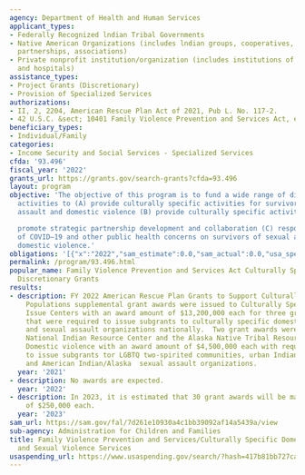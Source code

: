 ```yaml
---
agency: Department of Health and Human Services
applicant_types:
- Federally Recognized lndian Tribal Governments
- Native American Organizations (includes lndian groups, cooperatives, corporations,
  partnerships, associations)
- Private nonprofit institution/organization (includes institutions of higher education
  and hospitals)
assistance_types:
- Project Grants (Discretionary)
- Provision of Specialized Services
authorizations:
- II, 2, 2204, American Rescue Plan Act of 2021, Pub L. No. 117-2.
- 42 U.S.C. &sect; 10401 Family Violence Prevention and Services Act, et seq.
beneficiary_types:
- Individual/Family
categories:
- Income Security and Social Services - Specialized Services
cfda: '93.496'
fiscal_year: '2022'
grants_url: https://grants.gov/search-grants?cfda=93.496
layout: program
objective: 'The objective of this program is to fund a wide range of discretionary
  activities to (A) provide culturally specific activities for survivors of sexual
  assault and domestic violence (B) provide culturally specific activities to

  promote strategic partnership development and collaboration (C) respond to the impact
  of COVID–19 and other public health concerns on survivors of sexual assault and
  domestic violence.'
obligations: '[{"x":"2022","sam_estimate":0.0,"sam_actual":0.0,"usa_spending_actual":50200000.0},{"x":"2023","sam_estimate":7500000.0,"sam_actual":0.0,"usa_spending_actual":8549975.0},{"x":"2024","sam_estimate":7500000.0,"sam_actual":0.0,"usa_spending_actual":8335690.0}]'
permalink: /program/93.496.html
popular_name: Family Violence Prevention and Services Act Culturally Specific Services
  Discretionary Grants
results:
- description: FY 2022 American Rescue Plan Grants to Support Culturally Specific
    Populations supplemental grant awards were issued to Culturally Specific Special
    Issue Centers with an award amount of $13,200,000 each for three grant recipients
    that were required to issue subgrants to culturally specific domestic violence
    and sexual assault organizations nationally.  Two grant awards were made to the
    National Indian Resource Center and the Alaska Native Tribal Resource Center on
    Domestic violence with an award amount of $4,500,000 each with requirement that
    to issue subgrants tor LGBTQ two-spirited communities, urban Indian organizations,
    and American Indian/Alaska  sexual assault organizations.
  year: '2021'
- description: No awards are expected.
  year: '2022'
- description: In 2023, it is estimated that 30 grant awards will be made in the amount
    of $250,000 each.
  year: '2023'
sam_url: https://sam.gov/fal/7d261e10930a4c1bb39092af14a5439a/view
sub-agency: Administration for Children and Families
title: Family Violence Prevention and Services/Culturally Specific Domestic Violence
  and Sexual Violence Services
usaspending_url: https://www.usaspending.gov/search/?hash=417b81bb727ca5b98e5e927bb2f29b08
---
```

